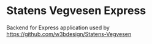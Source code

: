 # Statens Vegvesen Express

Backend for Express application used by https://github.com/w3bdesign/Statens-Vegvesen
